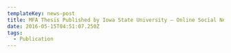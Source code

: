 ```yaml
---
templateKey: news-post
title: MFA Thesis Published by Iowa State University — Online Social Networking
date: 2016-05-15T04:51:07.250Z
tags:
  - Publication
---
```

